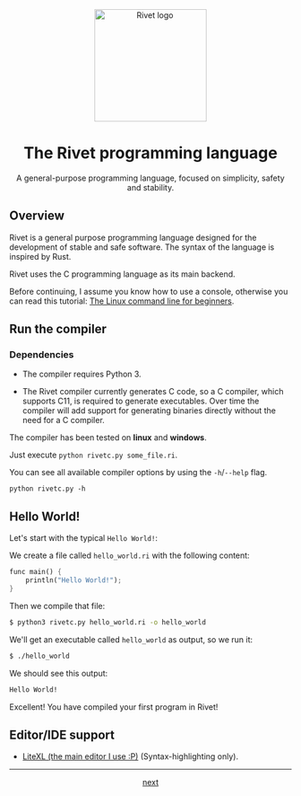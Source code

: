 <div align="center">

<img src="assets/logo.png" alt="Rivet logo" width="200" height="200"/>

# The Rivet programming language

A general-purpose programming language, focused on simplicity, safety and stability.

</div>

## Overview

Rivet is a general purpose programming language designed for the development
of stable and safe software. The syntax of the language is inspired by Rust.

Rivet uses the C programming language as its main backend.

Before continuing, I assume you know how to use a console, otherwise you can
read this tutorial:
[The Linux command line for beginners](https://ubuntu.com/tutorials/command-line-for-beginners#1-overview).

## Run the compiler

### Dependencies

* The compiler requires Python 3.

* The Rivet compiler currently generates C code, so a C compiler, which supports C11,
    is required to generate executables. Over time the compiler will add support for
    generating binaries directly without the need for a C compiler.

The compiler has been tested on **linux** and **windows**.

Just execute `python rivetc.py some_file.ri`.

You can see all available compiler options by using the `-h`/`--help` flag.

`python rivetc.py -h`

## Hello World!

Let's start with the typical `Hello World!`:

We create a file called `hello_world.ri` with the following content:
```rs
func main() {
    println("Hello World!");
}
```

Then we compile that file:
```bash
$ python3 rivetc.py hello_world.ri -o hello_world
```

We'll get an executable called `hello_world` as output, so we run it:
```bash
$ ./hello_world
```

We should see this output:
```bash
Hello World!
```

Excellent! You have compiled your first program in Rivet!

## Editor/IDE support

* [LiteXL (the main editor I use :P)](https://github.com/lite-xl/lite-xl-plugins/blob/master/plugins/language_rivet.lua)
(Syntax-highlighting only).

* * *

<div align="center">

[next](01_code_structure.md)

</div>
